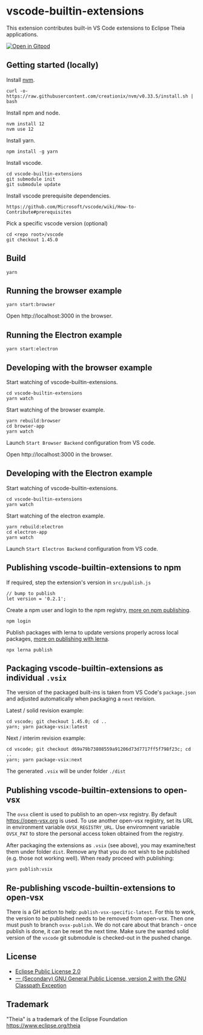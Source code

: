 # vscode-builtin-extensions

This extension contributes built-in VS Code extensions to Eclipse Theia applications.

[![Open in Gitpod](https://gitpod.io/button/open-in-gitpod.svg)](https://gitpod.io/#https://github.com/theia-ide/vscode-builtin-extensions)

## Getting started (locally)

Install [nvm](https://github.com/creationix/nvm#install-script).

    curl -o- https://raw.githubusercontent.com/creationix/nvm/v0.33.5/install.sh | bash

Install npm and node.

    nvm install 12
    nvm use 12

Install yarn.

    npm install -g yarn

Install vscode.

    cd vscode-builtin-extensions
    git submodule init
    git submodule update

Install vscode prerequisite dependencies.

    https://github.com/Microsoft/vscode/wiki/How-to-Contribute#prerequisites

Pick a specific vscode version (optional)

    cd <repo root>/vscode
    git checkout 1.45.0

## Build

    yarn

## Running the browser example

    yarn start:browser

Open http://localhost:3000 in the browser.

## Running the Electron example

    yarn start:electron

## Developing with the browser example

Start watching of vscode-builtin-extensions.

    cd vscode-builtin-extensions
    yarn watch

Start watching of the browser example.

    yarn rebuild:browser
    cd browser-app
    yarn watch

Launch `Start Browser Backend` configuration from VS code.

Open http://localhost:3000 in the browser.

## Developing with the Electron example

Start watching of vscode-builtin-extensions.

    cd vscode-builtin-extensions
    yarn watch

Start watching of the electron example.

    yarn rebuild:electron
    cd electron-app
    yarn watch

Launch `Start Electron Backend` configuration from VS code.

## Publishing vscode-builtin-extensions to npm

If required, step the extension's version in `src/publish.js`

    // bump to publish
    let version = '0.2.1';

Create a npm user and login to the npm registry, [more on npm publishing](https://docs.npmjs.com/getting-started/publishing-npm-packages).

    npm login

Publish packages with lerna to update versions properly across local packages, [more on publishing with lerna](https://github.com/lerna/lerna#publish).

    npx lerna publish

## Packaging vscode-builtin-extensions as individual `.vsix`

The version of the packaged built-ins is taken from VS Code's `package.json` and adjusted automatically when packaging a `next` revision.

Latest / solid revision example:

    cd vscode; git checkout 1.45.0; cd ..
    yarn; yarn package-vsix:latest

Next / interim revision example:

    cd vscode; git checkout d69a79b73808559a91206d73d7717ff5f798f23c; cd ..
    yarn; yarn package-vsix:next

The generated `.vsix` will be under folder `./dist`

## Publishing vscode-builtin-extensions to open-vsx

The `ovsx` client is used to publish to an open-vsx registry. By default https://open-vsx.org is used. To use another open-vsx registry, set its URL in environment variable `OVSX_REGISTRY_URL`. Use enviromnent variable `OVSX_PAT` to store the personal access token obtained from the registry.

After packaging the extensions as `.vsix` (see above), you may examine/test them under folder `dist`. Remove any that you do not wish to be published (e.g. those not working well). When ready proceed with publishing:

    yarn publish:vsix

## Re-publishing vscode-builtin-extensions to open-vsx

There is a GH action to help: `publish-vsx-specific-latest`. For this to work, the version to be published needs to be removed from open-vsx. Then one must push to branch `ovsx-publish`. We do not care about that branch - once publish is done, it can be reset the next time. Make sure the wanted solid version of the `vscode` git submodule is checked-out in the pushed change.

## License

- [Eclipse Public License 2.0](LICENSE)
- [一 (Secondary) GNU General Public License, version 2 with the GNU Classpath Exception](LICENSE)

## Trademark

"Theia" is a trademark of the Eclipse Foundation
https://www.eclipse.org/theia
